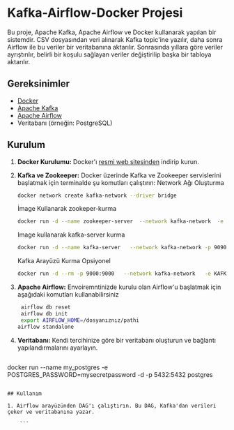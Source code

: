 # Kafka-Airflow-Docker Projesi

Bu proje, Apache Kafka, Apache Airflow ve Docker kullanarak yapılan bir sistemdir. CSV dosyasından veri alınarak Kafka topic'ine yazılır, daha sonra Airflow ile bu veriler bir veritabanına aktarılır. Sonrasında yıllara göre veriler ayrıştırılır, belirli bir koşulu sağlayan veriler değiştirilip başka bir tabloya aktarılır.

## Gereksinimler

- [Docker](https://www.docker.com/)
- [Apache Kafka](https://kafka.apache.org/)
- [Apache Airflow](https://airflow.apache.org/)
- Veritabanı (örneğin: PostgreSQL)

## Kurulum

1. **Docker Kurulumu:** Docker'ı [resmi web sitesinden](https://www.docker.com/products/docker-desktop) indirip kurun.

2. **Kafka ve Zookeeper:** Docker üzerinde Kafka ve Zookeeper servislerini başlatmak için terminalde şu komutları çalıştırın:
    Network Ağı Oluşturma
    ```bash
    docker network create kafka-network --driver bridge
    ```
    İmage Kullanarak zookeper-kurma
    ```bash
    docker run -d --name zookeeper-server  --network kafka-network  -e ALLOW_ANONYMOUS_LOGIN=yes   bitnami/zookeeper:latest
    ```
    Image kullanarak kafka-server kurma
    ```bash
    docker run -d --name kafka-server   --network kafka-network -p 9090   -e ALLOW_PLAINTEXT_LISTENER=yes  -e KAFKA_CFG_ZOOKEEPER_CONNECT=zookeeper-server:2181   bitnami/kafka:latest
    ```
    Kafka Arayüzü Kurma Opsiyonel
    ```bash
    docker run -d --rm -p 9000:9000   --network kafka-network   -e KAFKA_BROKERCONNECT=kafka-server:9092  -e SERVER_SERVLET_CONTEXTPATH="/"  obsidiandynamics/kafdrop:latest
    ```

3. **Apache Airflow:** Envoiremntinizde kurulu olan Airflow'u başlatmak için aşağıdaki komutları kullanabilirsiniz
   ```bash
    airflow db reset
    airflow db init
    export AIRFLOW_HOME=/dosyanıznız/pathi
   airflow standalone
    ```

5. **Veritabanı:** Kendi tercihinize göre bir veritabanı oluşturun ve bağlantı yapılandırmalarını ayarlayın.
   ```bash
docker run --name my_postgres -e POSTGRES_PASSWORD=mysecretpassword -d -p 5432:5432 postgres
```

## Kullanım

1. Airflow arayüzünden DAG'ı çalıştırın. Bu DAG, Kafka'dan verileri çeker ve veritabanına yazar.

    ```
